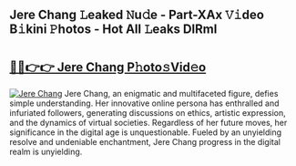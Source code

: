 ## Jere Chang 𝙻eaked 𝙽u𝚍e - Part-XAx 𝚅𝚒deo B𝚒kini 𝙿hotos - Hot All 𝙻eaks DlRml

# <h2><a href="http://ld2zjlh.urlbe.top/?page=Jere+Chang">🔗🔗👉👉 Jere Chang P𝚑oto𝚜Vid𝚎o</a></h2>

[![Jere Chang](https://i.imgur.com/eBuTRDB.gif)](http://ld2zjlh.urlbe.top/?page=Jere+Chang)
Jere Chang, an enigmatic and multifaceted figure, defies simple understanding. Her innovative online persona has enthralled and infuriated followers, generating discussions on ethics, artistic expression, and the dynamics of virtual societies. Regardless of her future moves, her significance in the digital age is unquestionable. Fueled by an unyielding resolve and undeniable enchantment, Jere Chang progress in the digital realm is unyielding.
